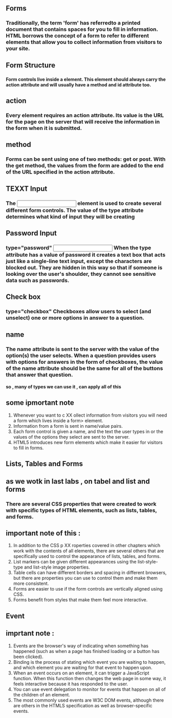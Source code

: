 ## Forms
### Traditionally, the term 'form' has referredto a printed document that contains spaces for you to fill in information. HTML borrows the concept of a form to refer to different elements that allow you to collect information from visitors to your site.

## Form Structure
### <form>
#### Form controls live inside a <form> element. This element should always carry the action attribute and will usually have a method and id attribute too.
## action
### Every <form> element requires an action attribute. Its value is the URL for the page on the server that will receive the information in the form when it is submitted.
## method
### Forms can be sent using one of two methods: get or post. With the get method, the values from the form are added to the end of the URL specified in the action attribute.

## TEXXT Input
### The <input> element is used to create several different form controls. The value of the type attribute determines what kind of input they will be creating

## Password Input
### type="password" <input> When the type attribute has a value of password it creates a text box that acts just like a single-line text input, except the characters are blocked out. They are hidden in this way so that if someone is looking over the user's shoulder, they cannot see sensitive data such as passwords.

## Check box
### type="checkbox" Checkboxes allow users to select (and unselect) one or more options in answer to a question.
## name
### The name attribute is sent to the server with the value of the option(s) the user selects. When a question provides users with options for answers in the form of checkboxes, the value of the name attribute should be the same for all of the buttons that answer that question.
#### so , many of types we can use it , can apply all of this 

## some ipmortant note 
1. Whenever you want to c XX ollect information from visitors you will need a form which lives inside a
form> element.
2. Information from a form is sent in name/value pairs.
3. Each form control is given a name, and the text the user types in or the values of the options they select
are sent to the server.
4. HTML5 introduces new form elements which make it easier for visitors to fill in forms.

## Lists, Tables and Forms
## as we wotk in last labs , on tabel and list and forms 
### There are several CSS properties that were created to work with specific types of HTML elements, such as lists, tables, and forms.

## important note of this :
1. In addition to the CSS p XX roperties covered in other chapters which work with the contents of all elements, there are several others that are specifically used to control the appearance of lists, tables, and forms.
2. List markers can be given different appearances using the list-style-type and list-style image properties.
3.  Table cells can have different borders and spacing in different browsers, but there are properties you can use to control them and make them more consistent.
4.  Forms are easier to use if the form controls are vertically aligned using CSS.
5.  Forms benefit from styles that make them feel more interactive.

## Event 
## imprtant note : 
1. Events are the browser's way of indicating when something has happened (such as when a page has finished loading or a button has been clicked).
2. Binding is the process of stating which event you are waiting to happen, and which element you are waiting for that event to happen upon.
3. When an event occurs on an element, it can trigger a JavaScript function. When this function then changes the web page in some way, it feels interactive because it has responded to the user.
4. You can use event delegation to monitor for events that happen on all of the children of an element.
5. The most commonly used events are W3C DOM events, although there are others in the HTMLS specification as well as browser-specific events.